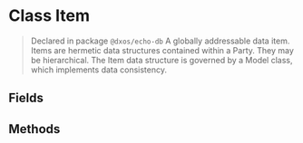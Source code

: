 # Class Item
> Declared in package `@dxos/echo-db`
A globally addressable data item.
Items are hermetic data structures contained within a Party. They may be hierarchical.
The Item data structure is governed by a Model class, which implements data consistency.

## Fields

## Methods
